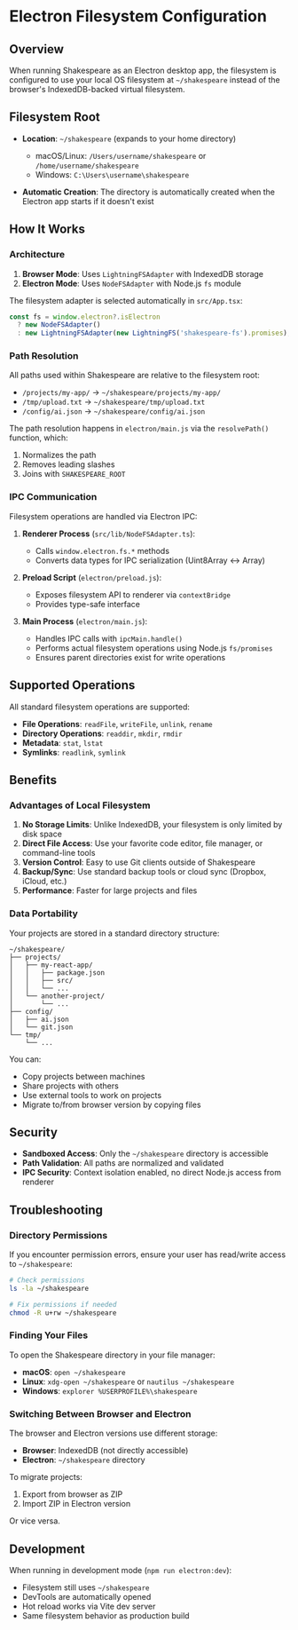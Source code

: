 # Electron Filesystem Configuration

## Overview

When running Shakespeare as an Electron desktop app, the filesystem is configured to use your local OS filesystem at `~/shakespeare` instead of the browser's IndexedDB-backed virtual filesystem.

## Filesystem Root

- **Location**: `~/shakespeare` (expands to your home directory)
  - macOS/Linux: `/Users/username/shakespeare` or `/home/username/shakespeare`
  - Windows: `C:\Users\username\shakespeare`

- **Automatic Creation**: The directory is automatically created when the Electron app starts if it doesn't exist

## How It Works

### Architecture

1. **Browser Mode**: Uses `LightningFSAdapter` with IndexedDB storage
2. **Electron Mode**: Uses `NodeFSAdapter` with Node.js `fs` module

The filesystem adapter is selected automatically in `src/App.tsx`:

```typescript
const fs = window.electron?.isElectron
  ? new NodeFSAdapter()
  : new LightningFSAdapter(new LightningFS('shakespeare-fs').promises);
```

### Path Resolution

All paths used within Shakespeare are relative to the filesystem root:

- `/projects/my-app/` → `~/shakespeare/projects/my-app/`
- `/tmp/upload.txt` → `~/shakespeare/tmp/upload.txt`
- `/config/ai.json` → `~/shakespeare/config/ai.json`

The path resolution happens in `electron/main.js` via the `resolvePath()` function, which:
1. Normalizes the path
2. Removes leading slashes
3. Joins with `SHAKESPEARE_ROOT`

### IPC Communication

Filesystem operations are handled via Electron IPC:

1. **Renderer Process** (`src/lib/NodeFSAdapter.ts`):
   - Calls `window.electron.fs.*` methods
   - Converts data types for IPC serialization (Uint8Array ↔ Array)

2. **Preload Script** (`electron/preload.js`):
   - Exposes filesystem API to renderer via `contextBridge`
   - Provides type-safe interface

3. **Main Process** (`electron/main.js`):
   - Handles IPC calls with `ipcMain.handle()`
   - Performs actual filesystem operations using Node.js `fs/promises`
   - Ensures parent directories exist for write operations

## Supported Operations

All standard filesystem operations are supported:

- **File Operations**: `readFile`, `writeFile`, `unlink`, `rename`
- **Directory Operations**: `readdir`, `mkdir`, `rmdir`
- **Metadata**: `stat`, `lstat`
- **Symlinks**: `readlink`, `symlink`

## Benefits

### Advantages of Local Filesystem

1. **No Storage Limits**: Unlike IndexedDB, your filesystem is only limited by disk space
2. **Direct File Access**: Use your favorite code editor, file manager, or command-line tools
3. **Version Control**: Easy to use Git clients outside of Shakespeare
4. **Backup/Sync**: Use standard backup tools or cloud sync (Dropbox, iCloud, etc.)
5. **Performance**: Faster for large projects and files

### Data Portability

Your projects are stored in a standard directory structure:

```
~/shakespeare/
├── projects/
│   ├── my-react-app/
│   │   ├── package.json
│   │   ├── src/
│   │   └── ...
│   └── another-project/
│       └── ...
├── config/
│   ├── ai.json
│   └── git.json
└── tmp/
    └── ...
```

You can:
- Copy projects between machines
- Share projects with others
- Use external tools to work on projects
- Migrate to/from browser version by copying files

## Security

- **Sandboxed Access**: Only the `~/shakespeare` directory is accessible
- **Path Validation**: All paths are normalized and validated
- **IPC Security**: Context isolation enabled, no direct Node.js access from renderer

## Troubleshooting

### Directory Permissions

If you encounter permission errors, ensure your user has read/write access to `~/shakespeare`:

```bash
# Check permissions
ls -la ~/shakespeare

# Fix permissions if needed
chmod -R u+rw ~/shakespeare
```

### Finding Your Files

To open the Shakespeare directory in your file manager:

- **macOS**: `open ~/shakespeare`
- **Linux**: `xdg-open ~/shakespeare` or `nautilus ~/shakespeare`
- **Windows**: `explorer %USERPROFILE%\shakespeare`

### Switching Between Browser and Electron

The browser and Electron versions use different storage:

- **Browser**: IndexedDB (not directly accessible)
- **Electron**: `~/shakespeare` directory

To migrate projects:
1. Export from browser as ZIP
2. Import ZIP in Electron version

Or vice versa.

## Development

When running in development mode (`npm run electron:dev`):

- Filesystem still uses `~/shakespeare`
- DevTools are automatically opened
- Hot reload works via Vite dev server
- Same filesystem behavior as production build

